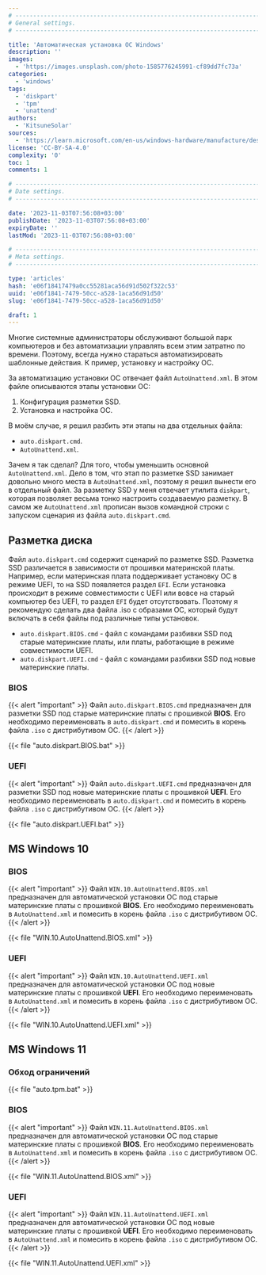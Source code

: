 ```yaml
---
# -------------------------------------------------------------------------------------------------------------------- #
# General settings.
# -------------------------------------------------------------------------------------------------------------------- #

title: 'Автоматическая установка ОС Windows'
description: ''
images:
  - 'https://images.unsplash.com/photo-1585776245991-cf89dd7fc73a'
categories:
  - 'windows'
tags:
  - 'diskpart'
  - 'tpm'
  - 'unattend'
authors:
  - 'KitsuneSolar'
sources:
  - 'https://learn.microsoft.com/en-us/windows-hardware/manufacture/desktop/windows-setup-automation-overview'
license: 'CC-BY-SA-4.0'
complexity: '0'
toc: 1
comments: 1

# -------------------------------------------------------------------------------------------------------------------- #
# Date settings.
# -------------------------------------------------------------------------------------------------------------------- #

date: '2023-11-03T07:56:08+03:00'
publishDate: '2023-11-03T07:56:08+03:00'
expiryDate: ''
lastMod: '2023-11-03T07:56:08+03:00'

# -------------------------------------------------------------------------------------------------------------------- #
# Meta settings.
# -------------------------------------------------------------------------------------------------------------------- #

type: 'articles'
hash: 'e06f18417479a0cc55281aca56d91d502f322c53'
uuid: 'e06f1841-7479-50cc-a528-1aca56d91d50'
slug: 'e06f1841-7479-50cc-a528-1aca56d91d50'

draft: 1
---
```


Многие системные администраторы обслуживают большой парк компьютеров и без автоматизации управлять всем этим затратно по времени. Поэтому, всегда нужно стараться автоматизировать шаблонные действия. К пример, установку и настройку ОС.

<!--more-->

За автоматизацию установки ОС отвечает файл `AutoUnattend.xml`. В этом файле описываются этапы установки ОС:

1. Конфигурация разметки SSD.
2. Установка и настройка ОС.

В моём случае, я решил разбить эти этапы на два отдельных файла:

- `auto.diskpart.cmd`.
- `AutoUnattend.xml`.

Зачем я так сделал? Для того, чтобы уменьшить основной `AutoUnattend.xml`. Дело в том, что этап по разметке SSD занимает довольно много места в `AutoUnattend.xml`, поэтому я решил вынести его в отдельный файл. За разметку SSD у меня отвечает утилита `diskpart`, которая позволяет весьма тонко настроить создаваемую разметку. В самом же `AutoUnattend.xml` прописан вызов командной строки с запуском сценария из файла `auto.diskpart.cmd`.

## Разметка диска

Файл `auto.diskpart.cmd` содержит сценарий по разметке SSD. Разметка SSD различается в зависимости от прошивки материнской платы. Например, если материнская плата поддерживает установку ОС в режиме UEFI, то на SSD появляется раздел `EFI`. Если установка происходит в режиме совместимости с UEFI или вовсе на старый компьютер без UEFI, то раздел `EFI` будет отсутствовать. Поэтому я рекомендую сделать два файла .iso с образами ОС, который будут включать в себя файлы под различные типы установок.

- `auto.diskpart.BIOS.cmd` - файл с командами разбивки SSD под старые материнские платы, или платы, работающие в режиме совместимости UEFI.
- `auto.diskpart.UEFI.cmd` - файл с командами разбивки SSD под новые материнские платы.

### BIOS

{{< alert "important" >}}
Файл `auto.diskpart.BIOS.cmd` предназначен для разметки SSD под старые материнские платы с прошивкой **BIOS**. Его необходимо переименовать в `auto.diskpart.cmd` и помесить в корень файла `.iso` с дистрибутивом ОС.
{{< /alert >}}

{{< file "auto.diskpart.BIOS.bat" >}}

### UEFI

{{< alert "important" >}}
Файл `auto.diskpart.UEFI.cmd` предназначен для разметки SSD под новые материнские платы с прошивкой **UEFI**. Его необходимо переименовать в `auto.diskpart.cmd` и помесить в корень файла `.iso` с дистрибутивом ОС.
{{< /alert >}}

{{< file "auto.diskpart.UEFI.bat" >}}

## MS Windows 10

### BIOS

{{< alert "important" >}}
Файл `WIN.10.AutoUnattend.BIOS.xml` предназначен для автоматической установки ОС под старые материнские платы с прошивкой **BIOS**. Его необходимо переименовать в `AutoUnattend.xml` и помесить в корень файла `.iso` с дистрибутивом ОС.
{{< /alert >}}

{{< file "WIN.10.AutoUnattend.BIOS.xml" >}}

### UEFI

{{< alert "important" >}}
Файл `WIN.10.AutoUnattend.UEFI.xml` предназначен для автоматической установки ОС под новые материнские платы с прошивкой **UEFI**. Его необходимо переименовать в `AutoUnattend.xml` и помесить в корень файла `.iso` с дистрибутивом ОС.
{{< /alert >}}

{{< file "WIN.10.AutoUnattend.UEFI.xml" >}}

## MS Windows 11

### Обход ограничений

{{< file "auto.tpm.bat" >}}

### BIOS

{{< alert "important" >}}
Файл `WIN.11.AutoUnattend.BIOS.xml` предназначен для автоматической установки ОС под старые материнские платы с прошивкой **BIOS**. Его необходимо переименовать в `AutoUnattend.xml` и помесить в корень файла `.iso` с дистрибутивом ОС.
{{< /alert >}}

{{< file "WIN.11.AutoUnattend.BIOS.xml" >}}

### UEFI

{{< alert "important" >}}
Файл `WIN.11.AutoUnattend.UEFI.xml` предназначен для автоматической установки ОС под новые материнские платы с прошивкой **UEFI**. Его необходимо переименовать в `AutoUnattend.xml` и помесить в корень файла `.iso` с дистрибутивом ОС.
{{< /alert >}}

{{< file "WIN.11.AutoUnattend.UEFI.xml" >}}
